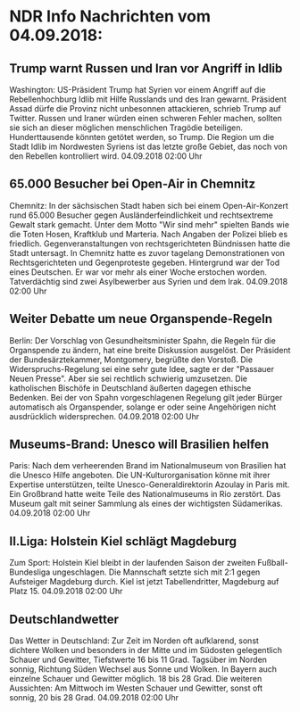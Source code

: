 # NDR Info Nachrichten vom 04.09.2018:


## Trump warnt Russen und Iran vor Angriff in Idlib
Washington:   US-Präsident Trump hat Syrien vor einem Angriff auf die Rebellenhochburg Idlib mit Hilfe Russlands und des Iran gewarnt. Präsident Assad dürfe die Provinz nicht unbesonnen attackieren, schrieb Trump auf Twitter. Russen und Iraner würden einen schweren Fehler machen, sollten sie sich an dieser möglichen menschlichen Tragödie beteiligen. Hunderttausende könnten getötet werden, so Trump. Die Region um die Stadt Idlib im Nordwesten Syriens ist das letzte große Gebiet, das noch von den Rebellen kontrolliert wird. 04.09.2018 02:00 Uhr 

## 65.000 Besucher bei Open-Air in Chemnitz
Chemnitz: In der sächsischen Stadt haben sich bei einem Open-Air-Konzert rund 65.000 Besucher gegen Ausländerfeindlichkeit und rechtsextreme Gewalt stark gemacht. Unter dem Motto "Wir sind mehr" spielten Bands wie die Toten Hosen, Kraftklub und Marteria. Nach Angaben der Polizei blieb es friedlich. Gegenveranstaltungen von rechtsgerichteten Bündnissen hatte die Stadt untersagt. In Chemnitz hatte es zuvor tagelang Demonstrationen von Rechtsgerichteten und Gegenproteste gegeben. Hintergrund war der Tod eines Deutschen. Er war vor mehr als einer Woche erstochen worden. Tatverdächtig sind zwei Asylbewerber aus Syrien und dem Irak. 04.09.2018 02:00 Uhr 

## Weiter Debatte um neue Organspende-Regeln
Berlin: Der Vorschlag von Gesundheitsminister Spahn, die Regeln für die Organspende zu ändern, hat eine breite Diskussion ausgelöst. Der Präsident der Bundesärztekammer, Montgomery, begrüßte den Vorstoß. Die Widerspruchs-Regelung sei eine sehr gute Idee, sagte er der "Passauer Neuen Presse". Aber sie sei rechtlich schwierig umzusetzen. Die katholischen Bischöfe in Deutschland äußerten dagegen ethische Bedenken. Bei der von Spahn vorgeschlagenen Regelung gilt jeder Bürger automatisch als Organspender, solange er oder seine Angehörigen nicht ausdrücklich widersprechen. 04.09.2018 02:00 Uhr 

## Museums-Brand: Unesco will Brasilien helfen
Paris: Nach dem verheerenden Brand im Nationalmuseum von Brasilien hat die Unesco Hilfe angeboten. Die UN-Kulturorganisation könne mit ihrer Expertise unterstützen, teilte Unesco-Generaldirektorin Azoulay in Paris mit. Ein Großbrand hatte weite Teile des Nationalmuseums in Rio zerstört. Das Museum galt mit seiner Sammlung als eines der wichtigsten Südamerikas. 04.09.2018 02:00 Uhr 

## II.Liga: Holstein Kiel schlägt Magdeburg
Zum Sport: Holstein Kiel bleibt in der laufenden Saison der zweiten Fußball-Bundesliga ungeschlagen. Die Mannschaft setzte sich mit 2:1 gegen Aufsteiger Magdeburg durch. Kiel ist jetzt Tabellendritter, Magdeburg auf Platz 15. 04.09.2018 02:00 Uhr 

## Deutschlandwetter
Das Wetter in Deutschland:
Zur Zeit im Norden oft aufklarend, sonst dichtere Wolken und besonders in der Mitte und im Südosten gelegentlich Schauer und Gewitter, Tiefstwerte 16 bis 11 Grad. Tagsüber im Norden sonnig, Richtung Süden Wechsel aus Sonne und Wolken. In Bayern auch einzelne Schauer und Gewitter möglich. 18 bis 28 Grad. Die weiteren Aussichten: Am Mittwoch im Westen Schauer und Gewitter, sonst oft sonnig, 20 bis 28 Grad. 04.09.2018 02:00 Uhr 
